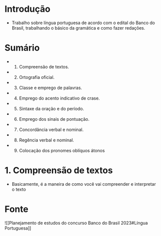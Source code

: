 # Introdução
- Trabalho sobre língua portuguesa de acordo com o edital do Banco do Brasil, trabalhando o básico da gramática e como fazer redações.

# Sumário
- 1. Compreensão de textos.
- 2. Ortografia oficial.
- 3. Classe e emprego de palavras.
- 4. Emprego do acento indicativo de crase.
- 5. Sintaxe da oração e do período.
- 6. Emprego dos sinais de pontuação.
- 7. Concordância verbal e nominal.
- 8. Regência verbal e nominal.
- 9. Colocação dos pronomes oblíquos átonos

# 1. Compreensão de textos
- Basicamente, é a maneira de como você vai compreender e interpretar o texto
# Fonte
![[Planejamento de estudos do concurso Banco do Brasil 2023#Língua Portuguesa]]